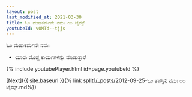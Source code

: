 ```yaml
---
layout: post
last_modified_at: 2021-03-30
title: ಓಂ ಮಹಾಕರ್ಮನೇ ನಮಃ ೧೧ ಟೈಮ್ಸ್
youtubeId: vOMTd--tjjs
---
```

 
 
 ಓಂ ಮಹಾಕರ್ಮನೇ ನಮಃ  
 
 -  ಯಾರು ದೊಡ್ಡ ಕಾರ್ಯಗಳನ್ನು ಮಾಡುತ್ತಾರೆ 
 
  
 
  
 
 
 
 
 
 


{% include youtubePlayer.html id=page.youtubeId %}
 
[Next]({{ site.baseurl }}{% link  split1/_posts/2012-09-25-ಓಂ ತಪಸ್ವಿನಿ ನಮಃ ೧೧ ಟೈಮ್ಸ್.md%})
 
